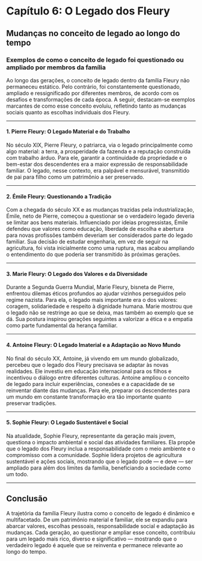 
# Capítulo 6: O Legado dos Fleury

## Mudanças no conceito de legado ao longo do tempo

### Exemplos de como o conceito de legado foi questionado ou ampliado por membros da família

Ao longo das gerações, o conceito de legado dentro da família Fleury não permaneceu estático. Pelo contrário, foi constantemente questionado, ampliado e ressignificado por diferentes membros, de acordo com os desafios e transformações de cada época. A seguir, destacam-se exemplos marcantes de como esse conceito evoluiu, refletindo tanto as mudanças sociais quanto as escolhas individuais dos Fleury.

---

#### 1. **Pierre Fleury: O Legado Material e do Trabalho**

No século XIX, Pierre Fleury, o patriarca, via o legado principalmente como algo material: a terra, a prosperidade da fazenda e a reputação construída com trabalho árduo. Para ele, garantir a continuidade da propriedade e o bem-estar dos descendentes era a maior expressão de responsabilidade familiar. O legado, nesse contexto, era palpável e mensurável, transmitido de pai para filho como um patrimônio a ser preservado.

---

#### 2. **Émile Fleury: Questionando a Tradição**

Com a chegada do século XX e as mudanças trazidas pela industrialização, Émile, neto de Pierre, começou a questionar se o verdadeiro legado deveria se limitar aos bens materiais. Influenciado por ideias progressistas, Émile defendeu que valores como educação, liberdade de escolha e abertura para novas profissões também deveriam ser considerados parte do legado familiar. Sua decisão de estudar engenharia, em vez de seguir na agricultura, foi vista inicialmente como uma ruptura, mas acabou ampliando o entendimento do que poderia ser transmitido às próximas gerações.

---

#### 3. **Marie Fleury: O Legado dos Valores e da Diversidade**

Durante a Segunda Guerra Mundial, Marie Fleury, bisneta de Pierre, enfrentou dilemas éticos profundos ao ajudar vizinhos perseguidos pelo regime nazista. Para ela, o legado mais importante era o dos valores: coragem, solidariedade e respeito à dignidade humana. Marie mostrou que o legado não se restringe ao que se deixa, mas também ao exemplo que se dá. Sua postura inspirou gerações seguintes a valorizar a ética e a empatia como parte fundamental da herança familiar.

---

#### 4. **Antoine Fleury: O Legado Imaterial e a Adaptação ao Novo Mundo**

No final do século XX, Antoine, já vivendo em um mundo globalizado, percebeu que o legado dos Fleury precisava se adaptar às novas realidades. Ele investiu em educação internacional para os filhos e incentivou o diálogo entre diferentes culturas. Antoine ampliou o conceito de legado para incluir experiências, conexões e a capacidade de se reinventar diante das mudanças. Para ele, preparar os descendentes para um mundo em constante transformação era tão importante quanto preservar tradições.

---

#### 5. **Sophie Fleury: O Legado Sustentável e Social**

Na atualidade, Sophie Fleury, representante da geração mais jovem, questiona o impacto ambiental e social das atividades familiares. Ela propõe que o legado dos Fleury inclua a responsabilidade com o meio ambiente e o compromisso com a comunidade. Sophie lidera projetos de agricultura sustentável e ações sociais, mostrando que o legado pode — e deve — ser ampliado para além dos limites da família, beneficiando a sociedade como um todo.

---

## **Conclusão**

A trajetória da família Fleury ilustra como o conceito de legado é dinâmico e multifacetado. De um patrimônio material e familiar, ele se expandiu para abarcar valores, escolhas pessoais, responsabilidade social e adaptação às mudanças. Cada geração, ao questionar e ampliar esse conceito, contribuiu para um legado mais rico, diverso e significativo — mostrando que o verdadeiro legado é aquele que se reinventa e permanece relevante ao longo do tempo.
```
